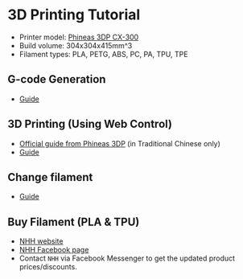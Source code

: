 # 3D Printing Tutorial
- Printer model: [Phineas 3DP CX-300](https://www.phineas3dp.com/%E7%94%A2%E5%93%81%E7%9B%AE%E9%8C%84)
- Build volume: 304x304x415mm^3
- Filament types: PLA, PETG, ABS, PC, PA, TPU, TPE

## G-code Generation
- [Guide](https://github.com/HKPolyU-UAV/3d_printing/tree/main/g-code_gen)

## 3D Printing (Using Web Control)
- [Official guide from Phineas 3DP](https://docs.google.com/presentation/d/1etEfz05OivFhBJf1LgV1eZHr3E9O6gLQuy2fu7P-YVM/edit?slide=id.g13eb052e2cc_1_0#slide=id.g13eb052e2cc_1_0_) (in Traditional Chinese only)
- [Guide](https://github.com/HKPolyU-UAV/3d_printing/tree/main/printing)


## Change filament
- [Guide](https://github.com/HKPolyU-UAV/3d_printing/tree/main/change_filament)

## Buy Filament (PLA & TPU)
- [NHH website](https://www.nhh.com.hk/en/3dprinting/Product.html)
- [NHH Facebook page](https://www.facebook.com/profile.php?id=100057169131130&locale=zh_HK)
- Contact `NHH` via Facebook Messenger to get the updated product prices/discounts.
